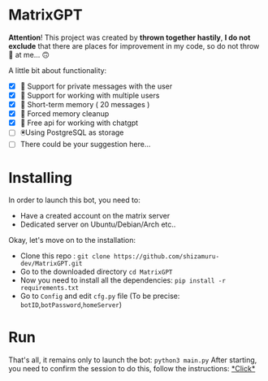 
# MatrixGPT

**Attention**! This project was created by **thrown together hastily**, **I do not exclude** that there are places for improvement in my code, so do not throw 🍅 at me... 🙃

A little bit about functionality:
 - [x] 🤖 Support for private messages with the user
 - [x] 👥 Support for working with multiple users
 - [x] 📝 Short-term memory ( 20 messages )
 - [x] 🧹 Forced memory cleanup
 - [x] 💸 Free api for working with chatgpt
 - [ ] 🖲️Using PostgreSQL as storage
 - [ ] There could be your suggestion here...

# Installing

In order to launch this bot, you need to:

 - Have a created account on the matrix server
 - Dedicated server on Ubuntu/Debian/Arch etc..


Okay, let's move on to the installation:

 - Clone this repo : ```git clone https://github.com/shizamuru-dev/MatrixGPT.git```
 - Go to the downloaded directory ```cd MatrixGPT```
 - Now you need to install all the dependencies: ```pip install -r requirements.txt```
 - Go to ```Config``` and edit ```cfg.py``` file (To be precise: ```botID```,```botPassword```,```homeServer```)   
  

# Run

That's all, it remains only to launch the bot: ```python3 main.py```
After starting, you need to confirm the session to do this, follow the instructions: [*Сlick\*](https://simple-matrix-bot-lib.readthedocs.io/en/latest/manual.html#verification)

